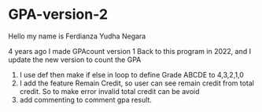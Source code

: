 # GPA-version-2

Hello my name is Ferdianza Yudha Negara

4 years ago I made GPAcount version 1
Back to this program in 2022, and I update the new version to count the GPA
1. I use def then make if else in loop to define Grade ABCDE to 4,3,2,1,0
2. I add the feature Remain Credit, so user can see remain credit from total credit. So to make error invalid total credit can be avoid
3. add commenting to comment gpa result.

